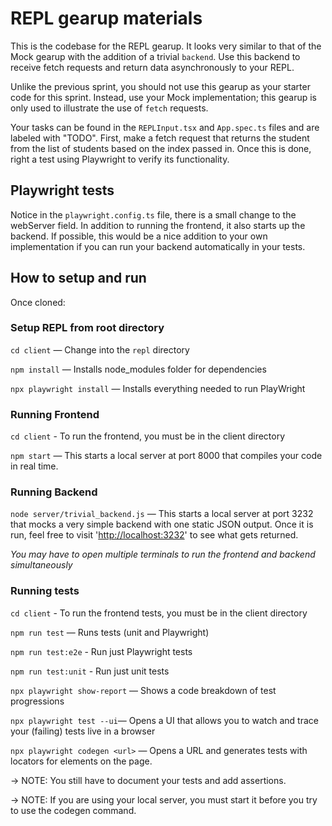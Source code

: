 # REPL gearup materials

This is the codebase for the REPL gearup. It looks very similar to that of the Mock gearup with the addition of a trivial `backend`. Use this backend to receive fetch requests and return data asynchronously to your REPL.

Unlike the previous sprint, you should not use this gearup as your starter code for this sprint. Instead, use your Mock implementation; this gearup is only used to illustrate the use of `fetch` requests.

Your tasks can be found in the `REPLInput.tsx` and `App.spec.ts` files and are labeled with "TODO". First, make a fetch request that returns the student from the list of students based on the index passed in. Once this is done, right a test using Playwright to verify its functionality.

## Playwright tests

Notice in the `playwright.config.ts` file, there is a small change to the webServer field. In addition to running the frontend, it also starts up the backend. If possible, this would be a nice addition to your own implementation if you can run your backend automatically in your tests.

## How to setup and run

Once cloned:

### Setup REPL from root directory

`cd client` — Change into the `repl` directory

`npm install` — Installs node_modules folder for dependencies

`npx playwright install` — Installs everything needed to run PlayWright

### Running Frontend

`cd client` - To run the frontend, you must be in the client directory

`npm start` — This starts a local server at port 8000 that compiles your code in real time.

### Running Backend

`node server/trivial_backend.js` — This starts a local server at port 3232 that mocks a very simple backend with one static JSON output. Once it is run, feel free to visit '<http://localhost:3232>' to see what gets returned.

*You may have to open multiple terminals to run the frontend and backend simultaneously*

### Running tests

`cd client` - To run the frontend tests, you must be in the client directory

`npm run test` — Runs tests (unit and Playwright)

`npm run test:e2e` - Run just Playwright tests

`npm run test:unit` - Run just unit tests

`npx playwright show-report` — Shows a code breakdown of test progressions

`npx playwright test --ui`— Opens a UI that allows you to watch and trace your (failing) tests live in a browser

`npx playwright codegen <url>` — Opens a URL and generates tests with locators for elements on the page.

-> NOTE: You still have to document your tests and add assertions.

-> NOTE: If you are using your local server, you must start it before you try to use the codegen command.
